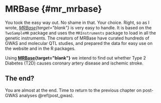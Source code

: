 # MRBase {#mr_mrbase}
<!-- ![](./img/_headers/banner_man_standing_dna.png){width=100%} -->





You took the easy way out. No shame in that. Your choice. Right, so as I wrote, *[MRBase](http://www.mrbase.org/){target="blank"}* is very easy to handle. It is based on the `TwoSampleMR` package and uses the `MRInstruments` package to load in all the genetic instruments. The creators of MRBase have curated hundreds of GWAS and molecular QTL studies, and prepared the data for easy use on the website and in the R packages.

Using **[MRBase](http://www.mrbase.org/){target="blank"}** we intend to find out whether Type 2 Diabetes (T2D) causes coronary artery disease and ischemic stroke.

## The end?

You are almost at the end. Time to return to the previous chapter on post-GWAS analyses \@ref(post_gwas).

<script>
title=document.getElementById('header');
title.innerHTML = '<img src="./img/headers/banner_man_standing_dna.png" alt="MRBase">' + title.innerHTML
</script>
